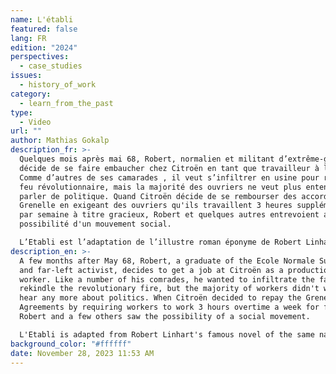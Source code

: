 ```yaml
---
name: L'établi
featured: false
lang: FR
edition: "2024"
perspectives:
  - case_studies
issues:
  - history_of_work
category:
  - learn_from_the_past
type:
  - Video
url: ""
author: Mathias Gokalp
description_fr: >-
  Quelques mois après mai 68, Robert, normalien et militant d’extrême-gauche,
  décide de se faire embaucher chez Citroën en tant que travailleur à la chaîne.
  Comme d’autres de ses camarades , il veut s’infiltrer en usine pour raviver le
  feu révolutionnaire, mais la majorité des ouvriers ne veut plus entendre
  parler de politique. Quand Citroën décide de se rembourser des accords de
  Grenelle en exigeant des ouvriers qu'ils travaillent 3 heures supplémentaires
  par semaine à titre gracieux, Robert et quelques autres entrevoient alors la
  possibilité d'un mouvement social.

  L’Etabli est l’adaptation de l’illustre roman éponyme de Robert Linhart.
description_en: >-
  A few months after May 68, Robert, a graduate of the Ecole Normale Supérieure
  and far-left activist, decides to get a job at Citroën as a production line
  worker. Like a number of his comrades, he wanted to infiltrate the factory to
  rekindle the revolutionary fire, but the majority of workers didn't want to
  hear any more about politics. When Citroën decided to repay the Grenelle
  Agreements by requiring workers to work 3 hours overtime a week for free,
  Robert and a few others saw the possibility of a social movement.

  L'Etabli is adapted from Robert Linhart's famous novel of the same name.
background_color: "#ffffff"
date: November 28, 2023 11:53 AM
---
```

